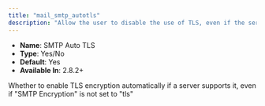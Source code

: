```yaml
---
title: "mail_smtp_autotls"
description: "Allow the user to disable the use of TLS, even if the server communication seems to allow this. It changes the value of the PHPMailer 6 SMTPAutoTLS, which currently defaults to true."
---
```


-   **Name**: SMTP Auto TLS  
-   **Type**: Yes/No  
-   **Default**: Yes  
-	**Available In**: 2.8.2+

Whether to enable TLS encryption automatically if a server supports it, even if "SMTP Encryption" is not set to "tls"